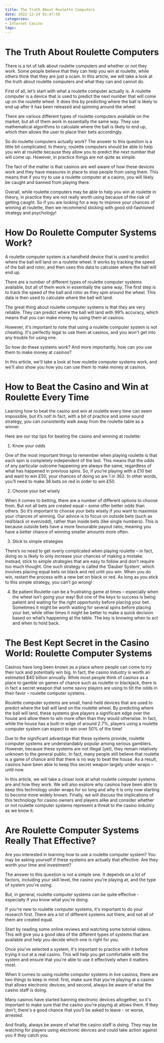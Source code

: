 ```yaml
---
title: The Truth About Roulette Computers 
date: 2022-12-24 01:47:59
categories:
- Internet Casino
tags:
---
```



#  The Truth About Roulette Computers 

There is a lot of talk about roulette computers and whether or not they work. Some people believe that they can help you win at roulette, while others think that they are just a scam. In this article, we will take a look at the truth about roulette computers and what they can and cannot do.

First of all, let’s start with what a roulette computer actually is. A roulette computer is a device that is used to predict the next number that will come up on the roulette wheel. It does this by predicting where the ball is likely to end up after it has been released and spinning around the wheel.

There are various different types of roulette computers available on the market, but all of them work in essentially the same way. They use mathematical algorithms to calculate where the ball is likely to end up, which then allows the user to place their bets accordingly.

So do roulette computers actually work? The answer to this question is a little bit complicated. In theory, roulette computers should be able to help you win at roulette because they allow you to predict the next number that will come up. However, in practice things are not quite as simple.

The fact of the matter is that casinos are well aware of how these devices work and they have measures in place to stop people from using them. This means that if you try to use a roulette computer at a casino, you will likely be caught and banned from playing there.

Overall, while roulette computers may be able to help you win at roulette in theory, in practice they are not really worth using because of the risk of getting caught. So if you are looking for a way to improve your chances of winning at roulette, then we recommend sticking with good old-fashioned strategy and psychology!

#  How Do Roulette Computer Systems Work? 

A roulette computer system is a handheld device that is used to predict where the ball will land on a roulette wheel. It works by tracking the speed of the ball and rotor, and then uses this data to calculate where the ball will end up.

There are a number of different types of roulette computer systems available, but all of them work in essentially the same way. The first step is to track the speed of the ball and rotor as they spin around the wheel. This data is then used to calculate where the ball will land.

The great thing about roulette computer systems is that they are very reliable. They can predict where the ball will land with 99% accuracy, which means that you can make money by using them at casinos.

However, it's important to note that using a roulette computer system is not cheating. It's perfectly legal to use them at casinos, and you won't get into any trouble for using one.

So how do these systems work? And more importantly, how can you use them to make money at casinos?

In this article, we'll take a look at how roulette computer systems work, and we'll also show you how you can use them to make money at casinos.

#  How to Beat the Casino and Win at Roulette Every Time 

Learning how to beat the casino and win at roulette every time can seem impossible, but it’s not! In fact, with a bit of practice and some sound strategy, you can consistently walk away from the roulette table as a winner.

Here are our top tips for beating the casino and winning at roulette:

1. Know your odds 

One of the most important things to remember when playing roulette is that each spin is completely independent of the last. This means that the odds of any particular outcome happening are always the same, regardless of what has happened in previous spins. So, if you’re playing with a £10 bet and want to win £50, your chances of doing so are 1 in 362. In other words, you’ll need to make 36 bets on red in order to win £50.

2. Choose your bet wisely 

When it comes to betting, there are a number of different options to choose from. But not all bets are created equal – some offer better odds than others. So it’s important to choose your bets wisely if you want to maximise your chances of winning. Our advice is to focus on outside bets (such as red/black or even/odd), rather than inside bets (like single numbers). This is because outside bets have a more favourable payout ratio, meaning you have a better chance of winning smaller amounts more often.

3. Stick to simple strategies 

There’s no need to get overly complicated when playing roulette – in fact, doing so is likely to only increase your chances of making a mistake. Instead, stick to simple strategies that are easy to follow and don’t require too much thought. One such strategy is called the ‘Dauber System’, which involves placing equal bets on black and red until you win. When you do win, restart the process with a new bet on black or red. As long as you stick to this simple strategy, you can’t go wrong!


4. Be patient 
Roulette can be a frustrating game at times – especially when the wheel isn’t going your way! But one of the keys to success is being patient and waiting for the right opportunity before placing your bet. Sometimes it might be worth waiting for several spins before placing your bet, while other times it might be better to make a quick decision based on what’s happening at the table. The key is knowing when to act and when to hold back.

#  The Best Kept Secret in the Casino World: Roulette Computer Systems 

Casinos have long been known as a place where people can come to try their luck and potentially win big. In fact, the casino industry is worth an estimated $40 billion annually. While most people think of casinos as a place to gamble on games of chance such as roulette or blackjack, there is in fact a secret weapon that some savvy players are using to tilt the odds in their favor – roulette computer systems.

Roulette computer systems are small, hand-held devices that are used to predict where the ball will land on the roulette wheel. By predicting where the ball will land, these systems give players a significant edge over the house and allow them to win more often than they would otherwise. In fact, while the house has a built-in edge of around 2.7%, players using a roulette computer system can expect to win over 50% of the time!

Due to the significant advantage that these systems provide, roulette computer systems are understandably popular among serious gamblers. However, because these systems are not illegal (yet), they remain relatively unknown to the general public. In fact, many people still believe that roulette is a game of chance and that there is no way to beat the house. As a result, casinos have been able to keep this secret weapon largely under wraps – until now.

In this article, we will take a closer look at what roulette computer systems are and how they work. We will also explore why casinos have been able to keep this technology under wraps for so long and why it is only now starting to become more widely known. Finally, we will discuss the implications of this technology for casino owners and players alike and consider whether or not roulette computer systems represent a threat to the casino industry as we know it.

#  Are Roulette Computer Systems Really That Effective?

Are you interested in learning how to use a roulette computer system? You may be asking yourself if these systems are actually that effective. Are they worth your time and investment?

The answer to this question is not a simple one. It depends on a lot of factors, including your skill level, the casino you're playing at, and the type of system you're using.

But, in general, roulette computer systems can be quite effective - especially if you know what you're doing.

If you're new to roulette computer systems, it's important to do your research first. There are a lot of different systems out there, and not all of them are created equal.

Start by reading some online reviews and watching some tutorial videos. This will give you a good idea of the different types of systems that are available and help you decide which one is right for you.

Once you've selected a system, it's important to practice with it before trying it out at a real casino. This will help you get comfortable with the system and ensure that you're able to use it effectively when it matters most.



When it comes to using roulette computer systems in live casinos, there are two things to keep in mind: first, make sure that you're playing at a casino that allows electronic devices; and second, always be aware of what the casino staff is doing.

Many casinos have started banning electronic devices altogether, so it's important to make sure that the casino you're playing at allows them. If they don't, there's a good chance that you'll be asked to leave - or worse, arrested.

And finally, always be aware of what the casino staff is doing. They may be watching for players using electronic devices and could take action against you if they catch you.